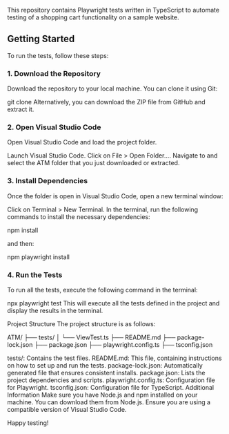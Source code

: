 
This repository contains Playwright tests written in TypeScript to automate testing of a shopping cart functionality on a sample website.

## Getting Started

To run the tests, follow these steps:

### 1. Download the Repository

Download the repository to your local machine. You can clone it using Git:

git clone <repository-url>
Alternatively, you can download the ZIP file from GitHub and extract it.

### 2. Open Visual Studio Code
Open Visual Studio Code and load the project folder.

Launch Visual Studio Code.
Click on File > Open Folder....
Navigate to and select the ATM folder that you just downloaded or extracted.


### 3. Install Dependencies
Once the folder is open in Visual Studio Code, open a new terminal window:

Click on Terminal > New Terminal.
In the terminal, run the following commands to install the necessary dependencies:

npm install

and then:

npm playwright install


### 4. Run the Tests
   
To run all the tests, execute the following command in the terminal:

npx playwright test
This will execute all the tests defined in the project and display the results in the terminal.

Project Structure
The project structure is as follows:


ATM/
├── tests/
│   └── ViewTest.ts
├── README.md
├── package-lock.json
├── package.json
├── playwright.config.ts
├── tsconfig.json


tests/: Contains the test files.
README.md: This file, containing instructions on how to set up and run the tests.
package-lock.json: Automatically generated file that ensures consistent installs.
package.json: Lists the project dependencies and scripts.
playwright.config.ts: Configuration file for Playwright.
tsconfig.json: Configuration file for TypeScript.
Additional Information
Make sure you have Node.js and npm installed on your machine. You can download them from Node.js.
Ensure you are using a compatible version of Visual Studio Code.

Happy testing!
